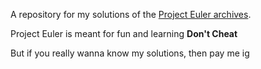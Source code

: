 A repository for my solutions of the [Project Euler archives](https://projecteuler.net/archives).

Project Euler is meant for fun and learning
**Don't Cheat**

But if you really wanna know my solutions, then pay me ig
